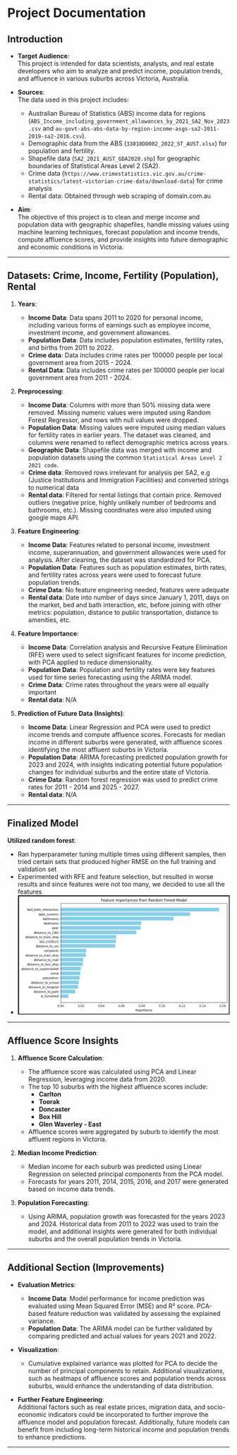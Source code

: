 # Project Documentation

## Introduction
- **Target Audience**:  
  This project is intended for data scientists, analysts, and real estate developers who aim to analyze and predict income, population trends, and affluence in various suburbs across Victoria, Australia.
  
- **Sources**:  
  The data used in this project includes:
  - Australian Bureau of Statistics (ABS) income data for regions (`ABS_Income_including_government_allowances_by_2021_SA2_Nov_2023.csv` and `au-govt-abs-abs-data-by-region-income-asgs-sa2-2011-2019-sa2-2016.csv`).
  - Demographic data from the ABS (`33010DO002_2022_ST_AUST.xlsx`) for population and fertility.
  - Shapefile data (`SA2_2021_AUST_GDA2020.shp`) for geographic boundaries of Statistical Areas Level 2 (SA2).
  - Crime data (`https://www.crimestatistics.vic.gov.au/crime-statistics/latest-victorian-crime-data/download-data`) for crime analysis
  - Rental data: Obtained through web scraping of domain.com.au

- **Aim**:  
  The objective of this project is to clean and merge income and population data with geographic shapefiles, handle missing values using machine learning techniques, forecast population and income trends, compute affluence scores, and provide insights into future demographic and economic conditions in Victoria.

---

## Datasets: Crime, Income, Fertility (Population), Rental

1. **Years**:  
   - **Income Data**: Data spans 2011 to 2020 for personal income, including various forms of earnings such as employee income, investment income, and government allowances.
   - **Population Data**: Data includes population estimates, fertility rates, and births from 2011 to 2022.
   - **Crime data**: Data includes crime rates per 100000 people per local government area from 2015 - 2024.
   - **Rental Data**: Data includes crime rates per 100000 people per local government area from 2011 - 2024.

2. **Preprocessing**:
   - **Income Data**: Columns with more than 50% missing data were removed. Missing numeric values were imputed using Random Forest Regressor, and rows with null values were dropped.
   - **Population Data**: Missing values were imputed using median values for fertility rates in earlier years. The dataset was cleaned, and columns were renamed to reflect demographic metrics across years.
   - **Geographic Data**: Shapefile data was merged with income and population datasets using the common `Statistical Areas Level 2 2021 code`.
   - **Crime data**: Removed rows irrelevant for analysis per SA2, e.g (Justice Institutions and Immigration Facilities) and converted strings to numerical data
   - **Rental data**: Filtered for rental listings that contain price. Removed outliers (negative price, highly unlikely number of bedrooms and bathrooms, etc.). Missing coordinates were also imputed using google maps API.


3. **Feature Engineering**:
   - **Income Data**: Features related to personal income, investment income, superannuation, and government allowances were used for analysis. After cleaning, the dataset was standardized for PCA.
   - **Population Data**: Features such as population estimates, birth rates, and fertility rates across years were used to forecast future population trends.
   -  **Crime Data**: No feature engineering needed, features were adequate
   - **Rental data**: Date into number of days since January 1, 2011, days on the market, bed and bath interaction, etc, before joining with other metrics: population, distance to public transportation, distance to amenities, etc.

4. **Feature Importance**:
   - **Income Data**: Correlation analysis and Recursive Feature Elimination (RFE) were used to select significant features for income prediction, with PCA applied to reduce dimensionality.
   - **Population Data**: Population and fertility rates were key features used for time series forecasting using the ARIMA model.
   - **Crime Data**: Crime rates throughout the years were all equally important
   - **Rental data**: N/A

5. **Prediction of Future Data (Insights)**:
   - **Income Data**: Linear Regression and PCA were used to predict income trends and compute affluence scores. Forecasts for median income in different suburbs were generated, with affluence scores identifying the most affluent suburbs in Victoria.
   - **Population Data**: ARIMA forecasting predicted population growth for 2023 and 2024, with insights indicating potential future population changes for individual suburbs and the entire state of Victoria.
   - **Crime Data**: Random forest regression was used to predict crime rates for 2011 - 2014 and 2025 - 2027.
   - **Rental data**: N/A

---

## Finalized Model
**Utilized random forest**:
  - Ran hyperparameter tuning multiple times using different samples, then tried certain sets that produced higher RMSE on the full training and validation set
  - Experimented with RFE and feature selection, but resulted in worse results and since features were not too many, we decided to use all the features
  - ![plot](./Feature_importance.png)


---

## Affluence Score Insights

1. **Affluence Score Calculation**:  
   - The affluence score was calculated using PCA and Linear Regression, leveraging income data from 2020.
   - The top 10 suburbs with the highest affluence scores include:
     - **Carlton**
     - **Toorak**
     - **Doncaster**
     - **Box Hill**
     - **Glen Waverley - East**
   - Affluence scores were aggregated by suburb to identify the most affluent regions in Victoria.

2. **Median Income Prediction**:  
   - Median income for each suburb was predicted using Linear Regression on selected principal components from the PCA model.
   - Forecasts for years 2011, 2014, 2015, 2016, and 2017 were generated based on income data trends.

3. **Population Forecasting**:  
   - Using ARIMA, population growth was forecasted for the years 2023 and 2024. Historical data from 2011 to 2022 was used to train the model, and additional insights were generated for both individual suburbs and the overall population trends in Victoria.

---

## Additional Section (Improvements)

- **Evaluation Metrics**:  
   - **Income Data**: Model performance for income prediction was evaluated using Mean Squared Error (MSE) and R² score. PCA-based feature reduction was validated by assessing the explained variance.
   - **Population Data**: The ARIMA model can be further validated by comparing predicted and actual values for years 2021 and 2022.

- **Visualization**:  
   - Cumulative explained variance was plotted for PCA to decide the number of principal components to retain. Additional visualizations, such as heatmaps of affluence scores and population trends across suburbs, would enhance the understanding of data distribution.
   
- **Further Feature Engineering**:  
   Additional factors such as real estate prices, migration data, and socio-economic indicators could be incorporated to further improve the affluence model and population forecast. Additionally, future models can benefit from including long-term historical income and population trends to enhance predictions.

---



